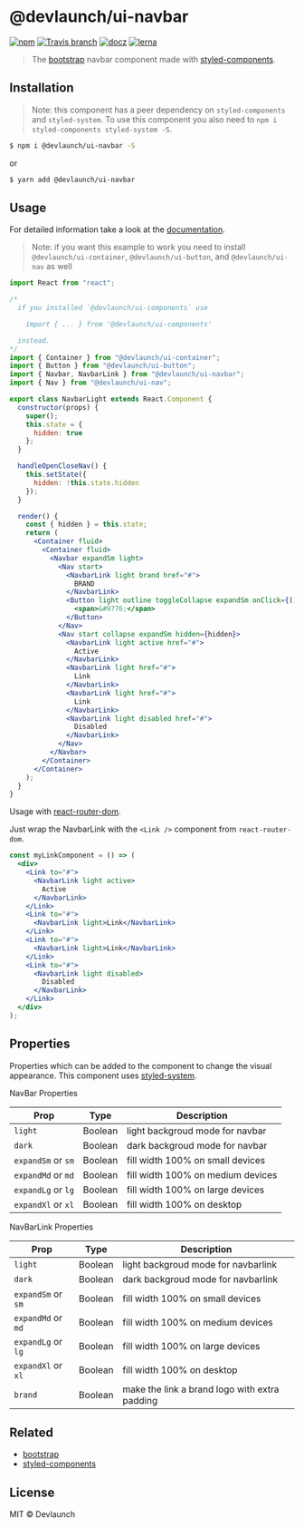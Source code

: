 # @devlaunch/ui-navbar

[![npm](https://img.shields.io/npm/v/@devlaunch/ui-navbar.svg?style=flat-square)](https://www.npmjs.com/package/@devlaunch/ui-navbar) [![Travis branch](https://img.shields.io/travis/devlaunch/dev-starter/master.svg?style=flat-square)](https://travis-ci.org/devlaunch/dev-starter) [![docz](https://img.shields.io/badge/docs%20with-docz-f1618c.svg?style=flat-square)](https://devlaunch.github.io/dev-starter) [![lerna](https://img.shields.io/badge/maintained%20with-lerna-cc00ff.svg?style=flat-square)](https://lernajs.io/)

> The [bootstrap](https://getbootstrap.com) navbar component made with [styled-components](https://styled-components.com).

## Installation

> Note: this component has a peer dependency on `styled-components` and `styled-system`. To use this component you also need to `npm i styled-components styled-system -S`.

```sh
$ npm i @devlaunch/ui-navbar -S
```

or

```sh
$ yarn add @devlaunch/ui-navbar
```

## Usage

For detailed information take a look at the [documentation](https://devlaunch.github.io/dev-starter).

> Note: if you want this example to work you need to install `@devlaunch/ui-container`, `@devlaunch/ui-button`, and `@devlaunch/ui-nav` as well

```jsx
import React from "react";

/*
  if you installed `@devlaunch/ui-components` use

    import { ... } from '@devlaunch/ui-components'

  instead.
*/
import { Container } from "@devlaunch/ui-container";
import { Button } from "@devlaunch/ui-button";
import { Navbar, NavbarLink } from "@devlaunch/ui-navbar";
import { Nav } from "@devlaunch/ui-nav";

export class NavbarLight extends React.Component {
  constructor(props) {
    super();
    this.state = {
      hidden: true
    };
  }

  handleOpenCloseNav() {
    this.setState({
      hidden: !this.state.hidden
    });
  }

  render() {
    const { hidden } = this.state;
    return (
      <Container fluid>
        <Container fluid>
          <Navbar expandSm light>
            <Nav start>
              <NavbarLink light brand href="#">
                BRAND
              </NavbarLink>
              <Button light outline toggleCollapse expandSm onClick={() => this.handleOpenCloseNav()}>
                <span>&#9776;</span>
              </Button>
            </Nav>
            <Nav start collapse expandSm hidden={hidden}>
              <NavbarLink light active href="#">
                Active
              </NavbarLink>
              <NavbarLink light href="#">
                Link
              </NavbarLink>
              <NavbarLink light href="#">
                Link
              </NavbarLink>
              <NavbarLink light disabled href="#">
                Disabled
              </NavbarLink>
            </Nav>
          </Navbar>
        </Container>
      </Container>
    );
  }
}
```

Usage with [react-router-dom](https://reacttraining.com/react-router/web/example/basic).

Just wrap the NavbarLink with the `<Link />` component from `react-router-dom`.

```jsx
const myLinkComponent = () => (
  <div>
    <Link to="#">
      <NavbarLink light active>
        Active
      </NavbarLink>
    </Link>
    <Link to="#">
      <NavbarLink light>Link</NavbarLink>
    </Link>
    <Link to="#">
      <NavbarLink light>Link</NavbarLink>
    </Link>
    <Link to="#">
      <NavbarLink light disabled>
        Disabled
      </NavbarLink>
    </Link>
  </div>
);
```

## Properties

Properties which can be added to the component to change the visual appearance. This component uses [styled-system](http://jxnblk.com/styled-system/).


NavBar Properties

| Prop               | Type    | Description                       |
| ------------------ | ------- | --------------------------------- |
| `light`            | Boolean | light backgroud mode for navbar   |
| `dark`             | Boolean | dark backgroud mode for navbar    |
| `expandSm` or `sm` | Boolean | fill width 100% on small devices  |
| `expandMd` or `md` | Boolean | fill width 100% on medium devices |
| `expandLg` or `lg` | Boolean | fill width 100% on large devices  |
| `expandXl` or `xl` | Boolean | fill width 100% on desktop        |

NavBarLink Properties

| Prop               | Type    | Description                                   |
| ------------------ | ------- | --------------------------------------------- |
| `light`            | Boolean | light backgroud mode for navbarlink           |
| `dark`             | Boolean | dark backgroud mode for navbarlink            |
| `expandSm` or `sm` | Boolean | fill width 100% on small devices              |
| `expandMd` or `md` | Boolean | fill width 100% on medium devices             |
| `expandLg` or `lg` | Boolean | fill width 100% on large devices              |
| `expandXl` or `xl` | Boolean | fill width 100% on desktop                    |
| `brand`            | Boolean | make the link a brand logo with extra padding |

## Related

- [bootstrap](https://getbootstrap.com)
- [styled-components](https://styled-components.com)

## License

MIT © Devlaunch
